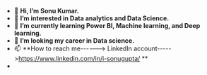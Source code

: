 - 👋 **Hi, I’m Sonu Kumar.**
- 👀 **I’m interested in Data analytics and Data Science.**
- 🌱 **I’m currently learning Power BI, Machine learning, and Deep learning.**
- 💞️ **I’m looking my career in Data science.**
- 📫 **How to reach me------> LinkedIn account----->https://www.linkedin.com/in/i-sonugupta/ **
-

<!---
100nugupta/100nugupta is a ✨ special ✨ repository because its `README.md` (this file) appears on your GitHub profile.
You can click the Preview link to take a look at your changes.
--->
